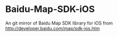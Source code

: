 Baidu-Map-SDK-iOS
=================

An git mirror of Baidu Map SDK library for iOS from http://developer.baidu.com/map/sdk-ios.htm
